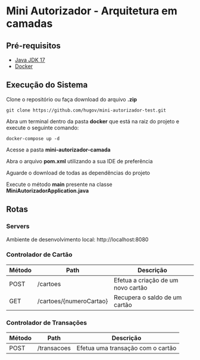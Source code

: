# Mini Autorizador - Arquitetura em camadas

## Pré-requisitos
- [Java JDK 17](https://www.oracle.com/br/java/technologies/downloads/#java17)
- [Docker](https://www.docker.com/products/docker-desktop/)

## Execução do Sistema

Clone o repositório ou faça download do arquivo **.zip**
```
git clone https://github.com/hugov/mini-autorizador-test.git
```

Abra um terminal dentro da pasta **docker** que está na raiz do projeto e execute o seguinte comando:
```
docker-compose up -d
```

Acesse a pasta **mini-autorizador-camada**

Abra o arquivo **pom.xml** utilizando a sua IDE de preferência

Aguarde o download de todas as dependências do projeto

Execute o método **main** presente na classe **MiniAutorizadorApplication.java**

## Rotas

### Servers
Ambiente de desenvolvimento local: http://localhost:8080

### Controlador de Cartão
| Método  | Path  | Descrição                          |
| ------------ | ------------ |------------------------------------|
| POST  |  /cartoes | Efetua a criação de um novo cartão |
| GET  |  /cartoes/{numeroCartao} | Recupera o saldo de um cartão      |

### Controlador de Transações
| Método  | Path  | Descrição                         |
| ------------ | ------------ |-----------------------------------|
| POST  |  /transacoes | Efetua uma transação com o cartão |